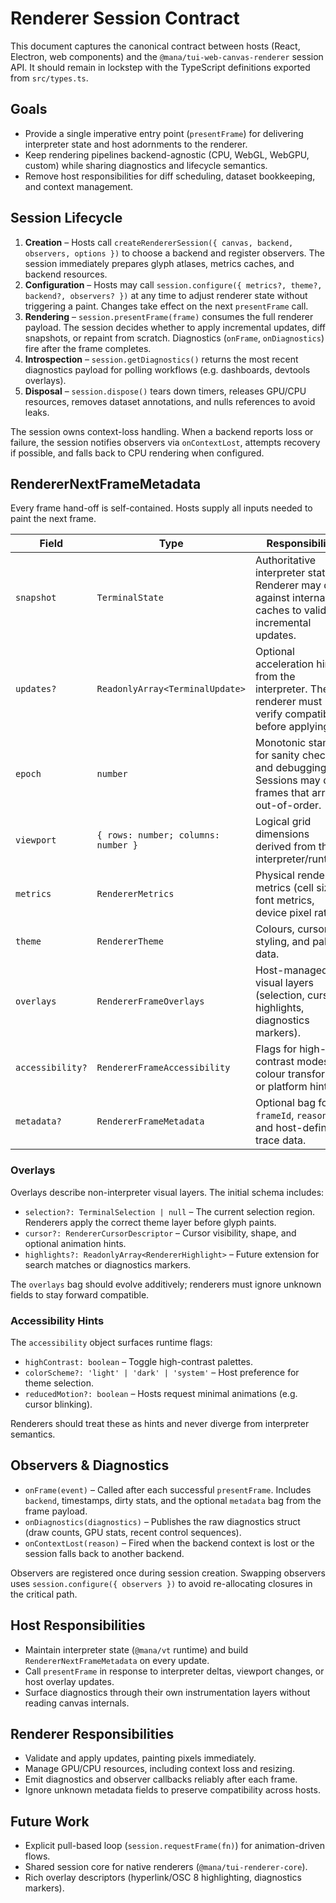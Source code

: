 # Renderer Session Contract

This document captures the canonical contract between hosts (React, Electron, web components) and the `@mana/tui-web-canvas-renderer` session API. It should remain in lockstep with the TypeScript definitions exported from `src/types.ts`.

## Goals
- Provide a single imperative entry point (`presentFrame`) for delivering interpreter state and host adornments to the renderer.
- Keep rendering pipelines backend-agnostic (CPU, WebGL, WebGPU, custom) while sharing diagnostics and lifecycle semantics.
- Remove host responsibilities for diff scheduling, dataset bookkeeping, and context management.

## Session Lifecycle
1. **Creation** – Hosts call `createRendererSession({ canvas, backend, observers, options })` to choose a backend and register observers. The session immediately prepares glyph atlases, metrics caches, and backend resources.
2. **Configuration** – Hosts may call `session.configure({ metrics?, theme?, backend?, observers? })` at any time to adjust renderer state without triggering a paint. Changes take effect on the next `presentFrame` call.
3. **Rendering** – `session.presentFrame(frame)` consumes the full renderer payload. The session decides whether to apply incremental updates, diff snapshots, or repaint from scratch. Diagnostics (`onFrame`, `onDiagnostics`) fire after the frame completes.
4. **Introspection** – `session.getDiagnostics()` returns the most recent diagnostics payload for polling workflows (e.g. dashboards, devtools overlays).
5. **Disposal** – `session.dispose()` tears down timers, releases GPU/CPU resources, removes dataset annotations, and nulls references to avoid leaks.

The session owns context-loss handling. When a backend reports loss or failure, the session notifies observers via `onContextLost`, attempts recovery if possible, and falls back to CPU rendering when configured.

## RendererNextFrameMetadata

Every frame hand-off is self-contained. Hosts supply all inputs needed to paint the next frame.

| Field | Type | Responsibility |
| --- | --- | --- |
| `snapshot` | `TerminalState` | Authoritative interpreter state. Renderer may diff against internal caches to validate incremental updates. |
| `updates?` | `ReadonlyArray<TerminalUpdate>` | Optional acceleration hint from the interpreter. The renderer must verify compatibility before applying. |
| `epoch` | `number` | Monotonic stamp for sanity checks and debugging. Sessions may drop frames that arrive out-of-order. |
| `viewport` | `{ rows: number; columns: number }` | Logical grid dimensions derived from the interpreter/runtime. |
| `metrics` | `RendererMetrics` | Physical rendering metrics (cell size, font metrics, device pixel ratio). |
| `theme` | `RendererTheme` | Colours, cursor styling, and palette data. |
| `overlays` | `RendererFrameOverlays` | Host-managed visual layers (selection, cursor, highlights, diagnostics markers). |
| `accessibility?` | `RendererFrameAccessibility` | Flags for high-contrast modes, colour transforms, or platform hints. |
| `metadata?` | `RendererFrameMetadata` | Optional bag for `frameId`, `reason`, and host-defined trace data. |

### Overlays

Overlays describe non-interpreter visual layers. The initial schema includes:

- `selection?: TerminalSelection | null` – The current selection region. Renderers apply the correct theme layer before glyph paints.
- `cursor?: RendererCursorDescriptor` – Cursor visibility, shape, and optional animation hints.
- `highlights?: ReadonlyArray<RendererHighlight>` – Future extension for search matches or diagnostics markers.

The `overlays` bag should evolve additively; renderers must ignore unknown fields to stay forward compatible.

### Accessibility Hints

The `accessibility` object surfaces runtime flags:

- `highContrast: boolean` – Toggle high-contrast palettes.
- `colorScheme?: 'light' | 'dark' | 'system'` – Host preference for theme selection.
- `reducedMotion?: boolean` – Hosts request minimal animations (e.g. cursor blinking).

Renderers should treat these as hints and never diverge from interpreter semantics.

## Observers & Diagnostics

- `onFrame(event)` – Called after each successful `presentFrame`. Includes `backend`, timestamps, dirty stats, and the optional `metadata` bag from the frame payload.
- `onDiagnostics(diagnostics)` – Publishes the raw diagnostics struct (draw counts, GPU stats, recent control sequences).
- `onContextLost(reason)` – Fired when the backend context is lost or the session falls back to another backend.

Observers are registered once during session creation. Swapping observers uses `session.configure({ observers })` to avoid re-allocating closures in the critical path.

## Host Responsibilities
- Maintain interpreter state (`@mana/vt` runtime) and build `RendererNextFrameMetadata` on every update.
- Call `presentFrame` in response to interpreter deltas, viewport changes, or host overlay updates.
- Surface diagnostics through their own instrumentation layers without reading canvas internals.

## Renderer Responsibilities
- Validate and apply updates, painting pixels immediately.
- Manage GPU/CPU resources, including context loss and resizing.
- Emit diagnostics and observer callbacks reliably after each frame.
- Ignore unknown metadata fields to preserve compatibility across hosts.

## Future Work
- Explicit pull-based loop (`session.requestFrame(fn)`) for animation-driven flows.
- Shared session core for native renderers (`@mana/tui-renderer-core`).
- Rich overlay descriptors (hyperlink/OSC 8 highlighting, diagnostics markers).
